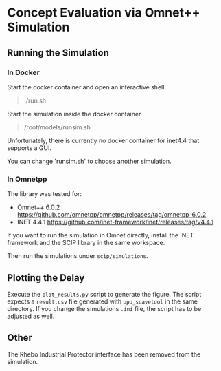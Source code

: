 # Concept Evaluation via Omnet++ Simulation

## Running the Simulation

### In Docker
Start the docker container and open an interactive shell
> ./run.sh

Start the simulation inside the docker container
> /root/models/runsim.sh

Unfortunately, there is currently no docker container for inet4.4 that supports a GUI.

You can change 'runsim.sh' to choose another simulation.

### In Omnetpp 

The library was tested for:
- Omnet++ 6.0.2 https://github.com/omnetpp/omnetpp/releases/tag/omnetpp-6.0.2
- INET 4.4.1 https://github.com/inet-framework/inet/releases/tag/v4.4.1

If you want to run the simulation in Omnet directly, install the INET framework and the SCIP library in the same workspace.

Then run the simulations under `scip/simulations`.


## Plotting the Delay

Execute the `plot_results.py` script to generate the figure.
The script expects a `result.csv` file generated with `opp_scavetool` in the same directory.
If you change the simulations `.ini` file, the script has to be adjusted as well.

## Other

The Rhebo Industrial Protector interface has been removed from the simulation.